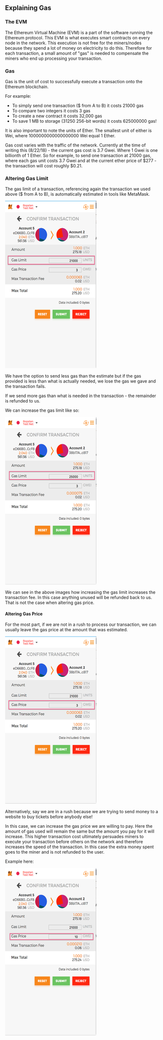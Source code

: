 ## Explaining Gas

### The EVM

The Ethereum Virtual Machine (EVM) is a part of the software running the Ethereum protocol. This EVM is what executes smart contracts on every node in the network. This execution is not free for the miners/nodes because they spend a lot of money on electricity to do this. Therefore for each transaction, a small amount of "gas" is needed to compensate the miners who end up processing your transaction. 

### Gas
Gas is the unit of cost to successfully execute a transaction onto the Ethereum blockchain. 

For example:

- To simply send one transaction ($ from A to B) it costs 21000 gas
- To compare two integers it costs 3 gas
- To create a new contract it costs 32,000 gas
- To save 1 MB to storage (31250 256-bit words) it costs 625000000 gas!

It is also important to note the units of Ether. The smallest unit of either is Wei, where 1000000000000000000 Wei equal 1 Ether. 

Gas cost varies with the traffic of the network. Currently at the time of writing this (8/22/18) - the current gas cost is 3.7 Gwei. Where 1 Gwei is one billionth of 1 Ether. So for example, to send one transaction at 21000 gas, where each gas unit costs 3.7 Gwei and at the current ether price of $277 - the transaction will cost roughly $0.21. 

### Altering Gas Limit

The gas limit of a transaction, referencing again the transaction we used above ($ from A to B), is automatically estimated in tools like MetaMask. 

<img src='./assets/gaslimit-normal.png' width='300' height='550'/>


We have the option to send less gas than the estimate but if the gas provided is less than what is actually needed, we lose the gas we gave and the transaction fails. 

If we send more gas than what is needed in the transaction - the remainder is refunded to us.

We can increase the gas limit like so:

<img src='./assets/gaslimit-more.png' width='300' height='550'/>

We can see in the above images how increasing the gas limit increases the transaction fee. In this case anything unused will be refunded back to us. That is not the case when altering gas price. 

#### Altering Gas Price

For the most part, if we are not in a rush to process our transaction, we can usually leave the gas price at the amount that was estimated. 

<img src='./assets/gasprice-normal.png' width='300' height='550'/>

Alternatively, say we are in a rush because we are trying to send money to a website to buy tickets before anybody else!

In this case, we can increase the gas price we are willing to pay. Here the amount of gas used will remain the same but the amount you pay for it will increase. This higher transaction cost ultimately persuades miners to execute your transaction before others on the network and therefore increases the speed of the transaction. In this case the extra money spent goes to the miner and is not refunded to the user. 

Example here:

<img src='./assets/gasprice-more.png' width='300' height='550'/>


 